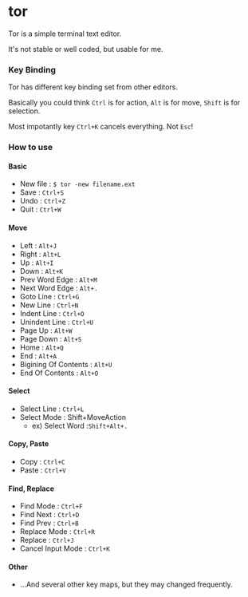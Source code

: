 # tor 

Tor is a simple terminal text editor. 

It's not stable or well coded, but usable for me. 

### Key Binding

Tor has different key binding set from other editors. 

Basically you could think `Ctrl` is for action, `Alt` is for move, `Shift` is for selection.

Most impotantly key `Ctrl+K` cancels everything. Not `Esc`!

### How to use

#### Basic
- New file : `$ tor -new filename.ext`
- Save : `Ctrl+S`
- Undo : `Ctrl+Z`
- Quit : `Ctrl+W`

#### Move
- Left : `Alt+J`
- Right : `Alt+L`
- Up : `Alt+I`
- Down : `Alt+K`
- Prev Word Edge : `Alt+M`
- Next Word Edge : `Alt+.`
- Goto Line : `Ctrl+G`
- New Line : `Ctrl+N`
- Indent Line : `Ctrl+O`
- Unindent Line : `Ctrl+U`
- Page Up : `Alt+W`
- Page Down : `Alt+S`
- Home : `Alt+Q`
- End : `Alt+A`
- Bigining Of Contents : `Alt+U` 
- End Of Contents : `Alt+O` 

#### Select
- Select Line : `Ctrl+L`
- Select Mode : Shift+MoveAction
  - ex) Select Word :`Shift+Alt+.`

#### Copy, Paste
- Copy : `Ctrl+C`
- Paste : `Ctrl+V`

#### Find, Replace
- Find Mode : `Ctrl+F` 
- Find Next : `Ctrl+D`
- Find Prev : `Ctrl+B`
- Replace Mode : `Ctrl+R`
- Replace : `Ctrl+J`
- Cancel Input Mode : `Ctrl+K`

#### Other
- ...And several other key maps, but they may changed frequently.

